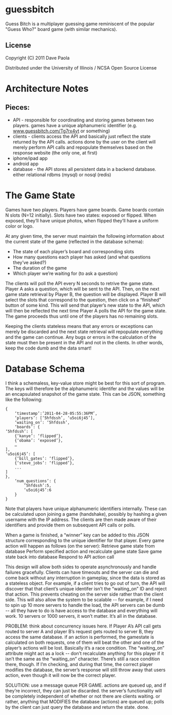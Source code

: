 # guessbitch

Guess Bitch is a multiplayer guessing game reminiscent of the popular "Guess Who?" board game (with similar mechanics).

## License

Copyright (C) 2011 Dave Paola

Distributed under the University of Illinois / NCSA Open Source License

# Architecture Notes

## Pieces:
* API - responsible for coordinating and storing games between two players.  games have a unique alphanumeric identifier (e.g. www.guessbitch.com/Tg7rx4yt or something)
* clients - clients access the API and basically just reflect the state returned by the API calls.  actions done by the user on the client will merely perform API calls and repopulate themselves based on the response
website (the only one, at first)
 * iphone/ipad app
 * android app
 * database - the API stores all persistent data in a backend database.  either relational rdbms (mysql) or nosql (redis)


# The Game State

Games have two players.  Players have game boards.  Game boards contain N slots (N=12 initially).  Slots have two states: exposed or flipped.  When exposed, they’ll have unique photos, when flipped they’ll have a uniform color or logo.

At any given time, the server must maintain the following information about the current state of the game (reflected in the database schema):

* The state of each player’s board and corresponding slots
* How many questions each player has asked (and what questions they’ve asked?)
* The duration of the game
* Which player we’re waiting for (to ask a question)

The clients will poll the API every N seconds to retrive the game state.  Player A asks a question, which will be sent to the API.  Then, on the next game state retrieval by Player B, the question will be displayed.  Player B will select the slots that correspond to the question, then click on a “finished” button of some kind.  This will send that player’s new state to the API, which will then be reflected the next time Player A polls the API for the game state.  The game proceeds thus until one of the players has no remaining slots.  

Keeping the clients stateless means that any errors or exceptions can merely be discarded and the next state retrieval will repopulate everything and the game can continue.  Any bugs or errors in the calculation of the state must then be present in the API and not in the clients.  In other words, keep the code dumb and the data smart!

# Database Schema

I think a schemaless, key-value store might be best for this sort of program.  The keys will therefore be the alphanumeric identifer and the values will be an encapsulated snapshot of the game state.  This can be JSON, something like the following:

	{
		‘timestamp’:’2011-04-28-05:55:36PM’,
		‘players’: [‘5hfdssh’, ‘u5oi6j45’],
		‘waiting_on’: ‘5hfdssh’,
		‘boards’: {
	‘5hfdssh’: [
		{‘kanye’: ‘flipped’},
		{‘obama’: ‘exposed’},
		…
	],
	‘u5oi6j45’: [
		{‘bill_gates’: ‘flipped’},
		{‘steve_jobs’: ‘flipped’},
		...
	]
	},
		‘num_questions’: {
			‘5hfdssh’:5,
			‘u5oi6j45’:6
		}
	}

Note that players have unique alphanumeric identifiers internally.  These can be calculated upon joining a game (handshake), possibly by hashing a given username with the IP address.  The clients are then made aware of their identifiers and provide them on subsequent API calls or polls.

When a game is finished, a “winner” key can be added to this JSON structure corresponding to the unique identifier for that player.  Every game action will happen as follows (on the server):
Retrieve game state from database
Perform specified action and recalculate game state
Save game state back into database
Respond to API action call

This design will allow both sides to operate asynchronously and handle failures gracefully.  Clients can have timeouts and the server can die and come back without any interruption in gameplay, since the data is stored as a stateless object.  For example, if a client tries to go out of turn, the API will discover that that client’s unique identifer isn’t the “waiting_on” ID and reject that action.  This prevents cheating on the server side rather than the client side.   This will also allow the system to be scalable -- for example, if I need to spin up 10 more servers to handle the load, the API servers can be dumb -- all they have to do is have access to the database and everything will work.  10 servers or 1000 servers, it won’t matter.  It’s all in the database.

PROBLEM: think about concurrency issues here.  If Player A’s API call gets routed to server A and player B’s request gets routed to server B, they access the same database.  if an action is performed, the gamestate is calculated on both requests, one of them will beat the other and one of the player’s actions will be lost.  Basically it’s a race condition.  The “waiting_on” attribute might act as a lock -- don’t recalculate anything for this player if it isn’t the same as the “waiting_on” character.  There’s still a race condition there, though.  If I’m checking, and during that time, the correct player modifies the database, the server’s response will still throw away that users action, even though it will now be the correct player.  

SOLUTION: use a message queue PER GAME.  actions are queued up, and if they’re incorrect, they can just be discarded.  the server’s functionality will be completely independent of whether or not there are clients waiting.  or rather, anything that MODIFIES the database (actions) are queued up; polls by the client can just query the database and return the state.  done.

